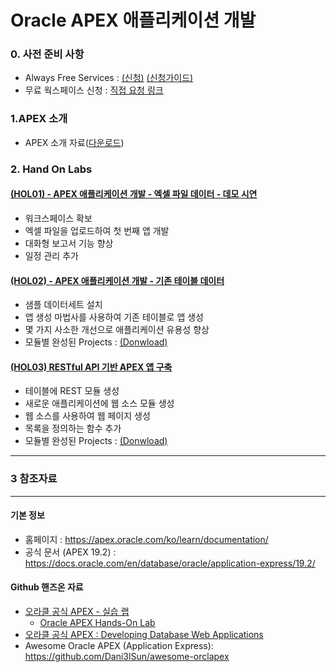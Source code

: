 # Oracle APEX 애플리케이션 개발
### 0. 사전 준비 사항
* Always Free Services : [(신청)](https://myservices.us.oraclecloud.com/mycloud/signup?language=en&sourceType=:ow:o:p:feb:0916FreePageBannerButton&intcmp=:ow:o:p:feb:0916FreePageBannerButton) [(신청가이드)](http://cloud-docs.taewan.me/010.oci_intro/hands-on-101/000.oci_free_trial/)
* 무료 웍스페이스 신청 : [직접 요청 링크](https://apex.oracle.com/pls/apex/f?p=4700&p_lang=ko)

### 1.APEX 소개
* APEX 소개 자료([다운로드](#))
### 2. Hand On Labs
#### [(HOL01) - APEX 애플리케이션 개발 - 엑셀 파일 데이터 - 데모 시연 ](https://github.com/odpkorea2020/apex/tree/master/APEX_HOL/HOL01)
* 워크스페이스 확보
* 엑셀 파일을 업로드하여 첫 번째 앱 개발
* 대화형 보고서 기능 향상
* 일정 관리 추가
#### [(HOL02) - APEX 애플리케이션 개발 - 기존 테이블 데이터 ](https://github.com/odpkorea2020/apex/tree/master/APEX_HOL/HOL02)
* 샘플 데이터세트 설치
* 앱 생성 마법사를 사용하여 기존 테이블로 앱 생성
* 몇 가지 사소한 개선으로 애플리케이션 유용성 향상
* 모듈별 완성된 Projects : [(Donwload)](applications/HOL2020-Projects.zip)
#### [(HOL03) RESTful API 기반 APEX 앱 구축 ](https://github.com/hiwylee/apex/tree/master/APEX_HOL/HOL2)
* 테이블에 REST 모듈 생성
* 새로운 애플리케이션에 웹 소스 모듈 생성
* 웹 소스를 사용하여 웹 페이지 생성
* 목록을 정의하는 함수 추가
* 모듈별 완성된 Projects : [(Donwload)](applications/HOL2020-REST_Employees.zip)
<!--
#### [(HOL04) Table 관리 tip](https://github.com/odpkorea2020/APEX_tutorial/blob/master/table_manage_tip.md)

-->
---
### 3 참조자료 
---

#### 기본 정보 
 * 홈페이지 : https://apex.oracle.com/ko/learn/documentation/
 * 공식 문서 (APEX 19.2) : https://docs.oracle.com/en/database/oracle/application-express/19.2/
<!--

####  Demo Apps
  * 데모 접속 정보 : demo/demo  
    * [Simple Demo : Create App Wizard](https://qsbizk930fjk4g6-apex.adb.ap-seoul-1.oraclecloudapps.com/ords/f?p=101)
    * [Chart Demo](https://qsbizk930fjk4g6-apex.adb.ap-seoul-1.oraclecloudapps.com/ords/f?p=103)
    * [My_Mobile_Application - Mobile & Desktop](https://qsbizk930fjk4g6-apex.adb.ap-seoul-1.oraclecloudapps.com/ords/f?p=102) 
  * 참조 : Apex Concept & Movie App Demo
      * youtube : https://www.youtube.com/watch?v=VlYa5xkF_kE&t=60s
   
#### UI Component
 * [APEX Universal Theme](https://apex.oracle.com/pls/apex/f?p=42:100:::::)
 * [Announcing Oracle Data Platform Services Launch/February 10th, 2020  ](https://otube.oracle.com/media/OSPA+Webcast+Series+-+Announcing+Oracle+Data+Platform+Services+Launch/0_pet67hpf)
-->
#### Github 핸즈온 자료
 * [오라클 공식 APEX - 실습 랩](https://apex.oracle.com/ko/learn/tutorials/)
   * [Oracle APEX Hands-On Lab](https://oracle.github.io/learning-library/developer-library/apex/)
 * [오라클 공식 APEX : Developing Database Web Applications](https://oracle.github.io/learning-library/workshops/apex-en/?page=README.md)
 * Awesome Oracle APEX (Application Express): https://github.com/Dani3lSun/awesome-orclapex
